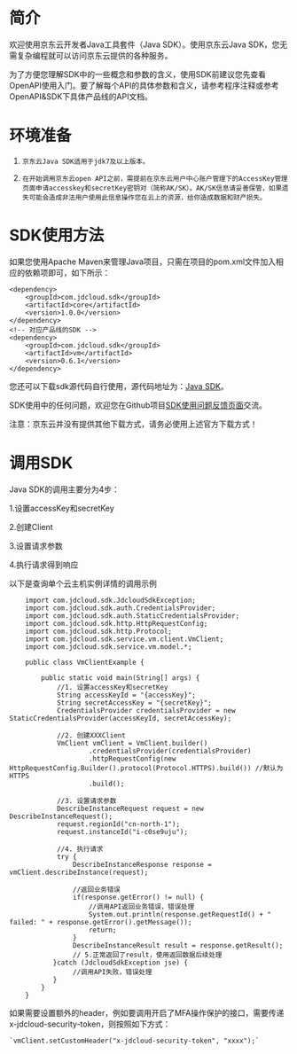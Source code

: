 
# 简介 #

欢迎使用京东云开发者Java工具套件（Java SDK）。使用京东云Java SDK，您无需复杂编程就可以访问京东云提供的各种服务。 

为了方便您理解SDK中的一些概念和参数的含义，使用SDK前建议您先查看OpenAPI使用入门。要了解每个API的具体参数和含义，请参考程序注释或参考OpenAPI&SDK下具体产品线的API文档。


# 环境准备 #

1.     京东云Java SDK适用于jdk7及以上版本。

2.     在开始调用京东云open API之前，需提前在京东云用户中心账户管理下的AccessKey管理页面申请accesskey和secretKey密钥对（简称AK/SK）。AK/SK信息请妥善保管，如果遗失可能会造成非法用户使用此信息操作您在云上的资源，给你造成数据和财产损失。



# SDK使用方法 #

如果您使用Apache Maven来管理Java项目，只需在项目的pom.xml文件加入相应的依赖项即可，如下所示：
```
<dependency>
    <groupId>com.jdcloud.sdk</groupId>
    <artifactId>core</artifactId>
    <version>1.0.0</version>
</dependency>
<!-- 对应产品线的SDK -->
<dependency>
    <groupId>com.jdcloud.sdk</groupId>
    <artifactId>vm</artifactId>
    <version>0.6.1</version>
</dependency>
```
您还可以下载sdk源代码自行使用，源代码地址为：[Java SDK](https://github.com/jdcloud-api/jdcloud-sdk-java)。

SDK使用中的任何问题，欢迎您在Github项目[SDK使用问题反馈页面](https://github.com/jdcloud-api/jdcloud-sdk-java/issues)交流。

注意：京东云并没有提供其他下载方式，请务必使用上述官方下载方式！

 

# 调用SDK #

Java SDK的调用主要分为4步：

 1.设置accessKey和secretKey

 2.创建Client

 3.设置请求参数

 4.执行请求得到响应

以下是查询单个云主机实例详情的调用示例

```
	import com.jdcloud.sdk.JdcloudSdkException;
	import com.jdcloud.sdk.auth.CredentialsProvider;
	import com.jdcloud.sdk.auth.StaticCredentialsProvider;
	import com.jdcloud.sdk.http.HttpRequestConfig;
	import com.jdcloud.sdk.http.Protocol;
	import com.jdcloud.sdk.service.vm.client.VmClient;
	import com.jdcloud.sdk.service.vm.model.*;
	
	public class VmClientExample {

	    public static void main(String[] args) {
	        //1. 设置accessKey和secretKey
	        String accessKeyId = "{accessKey}";
	        String secretAccessKey = "{secretKey}";
	        CredentialsProvider credentialsProvider = new StaticCredentialsProvider(accessKeyId, secretAccessKey);

	        //2. 创建XXXClient
	        VmClient vmClient = VmClient.builder()
	                .credentialsProvider(credentialsProvider)
	                .httpRequestConfig(new HttpRequestConfig.Builder().protocol(Protocol.HTTPS).build()) //默认为HTTPS
	                .build();

	        //3. 设置请求参数
	        DescribeInstanceRequest request = new DescribeInstanceRequest();
	        request.regionId("cn-north-1");
	        request.instanceId("i-c0se9uju");

	        //4. 执行请求
	        try {
	            DescribeInstanceResponse response = vmClient.describeInstance(request);

	            //返回业务错误
	            if(response.getError() != null) {
	                //调用API返回业务错误，错误处理
	                System.out.println(response.getRequestId() + " failed: " + response.getError().getMessage());
	                return;
	            }
	            DescribeInstanceResult result = response.getResult();
	            // 5.正常返回了result，使用返回数据后续处理
 	       }catch (JdcloudSdkException jse) {
	            //调用API失败，错误处理
 	       }
	    }
	}
```

如果需要设置额外的header，例如要调用开启了MFA操作保护的接口，需要传递x-jdcloud-security-token，则按照如下方式：

	`vmClient.setCustomHeader("x-jdcloud-security-token", "xxxx");`
